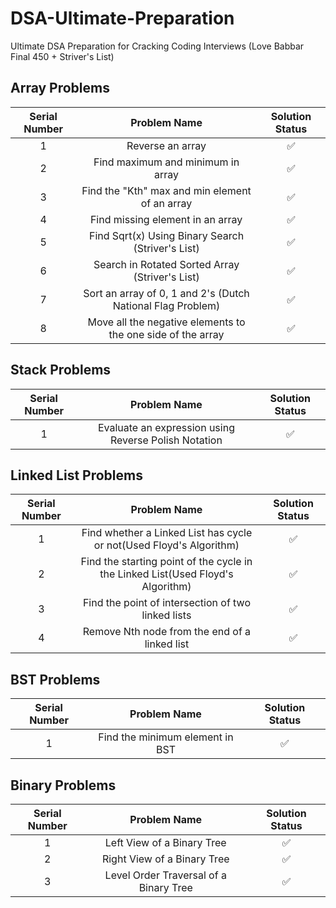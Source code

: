 # DSA-Ultimate-Preparation
Ultimate DSA Preparation for Cracking Coding Interviews (Love Babbar Final 450 + Striver's List)

## Array Problems

| Serial Number  | Problem Name              | Solution Status|
| :---:          |     :---:                 |       :---:    |
| 1              | Reverse an array          | ✅             | 
| 2              | Find maximum and minimum in array | ✅             |
| 3              | Find the "Kth" max and min element of an array | ✅|
| 4              | Find missing element in an array | ✅|
| 5              | Find Sqrt(x) Using Binary Search (Striver's List)| ✅|
| 6              | Search in Rotated Sorted Array (Striver's List)| ✅|
| 7              | Sort an array of 0, 1 and 2's (Dutch National Flag Problem)| ✅|
| 8              | Move all the negative elements to the one side of the array| ✅|

## Stack Problems
| Serial Number  | Problem Name              | Solution Status|
| :---:          |     :---:                 |       :---:    |
| 1              | Evaluate an expression using Reverse Polish Notation | ✅             | 

## Linked List Problems
| Serial Number  | Problem Name              | Solution Status|
| :---:          |     :---:                 |       :---:    |
| 1              | Find whether a Linked List has cycle or not(Used Floyd's Algorithm) | ✅             | 
| 2              | Find the starting point of the cycle in the Linked List(Used Floyd's Algorithm) | ✅             | 
| 3              | Find the point of intersection of two linked lists | ✅             | 
| 4              | Remove Nth node from the end of a linked list | ✅             | 

## BST Problems
| Serial Number  | Problem Name              | Solution Status|
| :---:          |     :---:                 |       :---:    |
| 1              | Find the minimum element in BST | ✅             | 

## Binary Problems
| Serial Number  | Problem Name              | Solution Status|
| :---:          |     :---:                 |       :---:    |
| 1              | Left View of a Binary Tree | ✅             | 
| 2              | Right View of a Binary Tree | ✅             | 
| 3              | Level Order Traversal of a Binary Tree | ✅             | 
